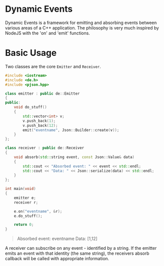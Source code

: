 Dynamic Events
=====

Dynamic Events is a framework for emitting and absorbing events
between various areas of a C++ application. The philosophy is very
much inspired by NodeJS with the 'on' and 'emit' functions.

Basic Usage
===========

Two classes are the core `Emitter` and `Receiver`.

```c++
#include <iostream>
#include <de.h>
#include <pjson.hpp>

class emitter : public de::Emitter
{
public:
	void do_stuff()
	{
		std::vector<int> v;
		v.push_back(1);
		v.push_back(12);
		emit("eventname", Json::Builder::create(v));
	}
};

class receiver : public de::Receiver
{
	void absorb(std::string event, const Json::Value& data)
	{
		std::cout << "Absorbed event: " << event << std::endl;
		std::cout << "Data: " << Json::serialize(data) << std::endl;
	}
};

int main(void)
{
	emitter e;
	receiver r;

	e.on("eventname", &r);
	e.do_stuff();

	return 0;
}
```
> Absorbed event: eventname
> Data: [1,12]

A receiver can subscribe on any event - identified by a string.
If the emitter emits an event with that identity (the same string), the receivers absorb callback will be called with appropriate information.
